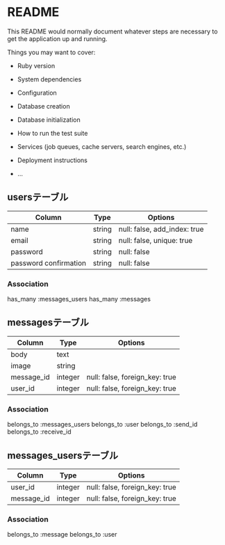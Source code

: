 # README

This README would normally document whatever steps are necessary to get the
application up and running.

Things you may want to cover:

* Ruby version

* System dependencies

* Configuration

* Database creation

* Database initialization

* How to run the test suite

* Services (job queues, cache servers, search engines, etc.)

* Deployment instructions

* ...

## usersテーブル
|Column|Type|Options|
|------|----|-------|
|name|string|null: false, add_index: true|
|email|string|null: false, unique: true|
|password|string|null: false|
|password confirmation|string|null: false|
### Association
has_many :messages_users
has_many :messages

## messagesテーブル
|Column|Type|Options|
|------|----|-------|
|body|text|
|image|string|
|message_id|integer|null: false, foreign_key: true|
|user_id|integer|null: false, foreign_key: true|
### Association
belongs_to :messages_users
belongs_to :user
belongs_to :send_id
belongs_to :receive_id

## messages_usersテーブル
|Column|Type|Options|
|------|----|-------|
|user_id|integer|null: false, foreign_key: true|
|message_id|integer|null: false, foreign_key: true|
### Association
belongs_to :message
belongs_to :user